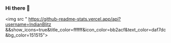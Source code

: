 ### Hi there 👋

<!--
**IndianBlitz/IndianBlitz** is a ✨ _special_ ✨ repository because its `README.md` (this file) appears on your GitHub profile.

Here are some ideas to get you started:

- 🔭 I’m currently working on ...
- 🌱 I’m currently learning ...
- 👯 I’m looking to collaborate on ...
- 🤔 I’m looking for help with ...
- 💬 Ask me about ...
- 📫 How to reach me: ...
- 😄 Pronouns: ...
- ⚡ Fun fact: ...
-->
 <img src " https://github-readme-stats.vercel.app/api?username=IndianBlitz &&show_icons=true&title_color=ffffff&icon_color=bb2acf&text_color=daf7dc&bg_color=151515">
